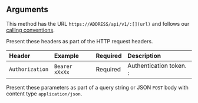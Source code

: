 ## Arguments

This method has the URL `https://ADDRESS/api/v1/:[](url)` and follows our
[calling conventions](common-conventions.html).

Present these headers as part of the HTTP request headers.

| Header            | Example           | Required  | Description
|:---               |:---               |:---       |:---
| `Authorization`   | `Bearer xXxXx`    | Required  | Authentication token. :[](token)

Present these parameters as part of a query string or JSON `POST` body with
content type `application/json`.
